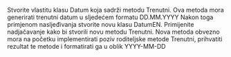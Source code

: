 Stvorite vlastitu klasu Datum koja sadrži metodu Trenutni. Ova
metoda mora generirati trenutni datum u sljedećem formatu DD.MM.YYYY
Nakon toga primjenom nasljeđivanja stvorite novu klasu DatumEN. Primijenite nadjačavanje kako bi stvorili novu
metodu Trenutni. Nova metoda obvezno mora na početku implementirati poziv roditeljske metode Trenutni,
prihvatiti rezultat te metode i formatirati ga u oblik YYYY-MM-DD
